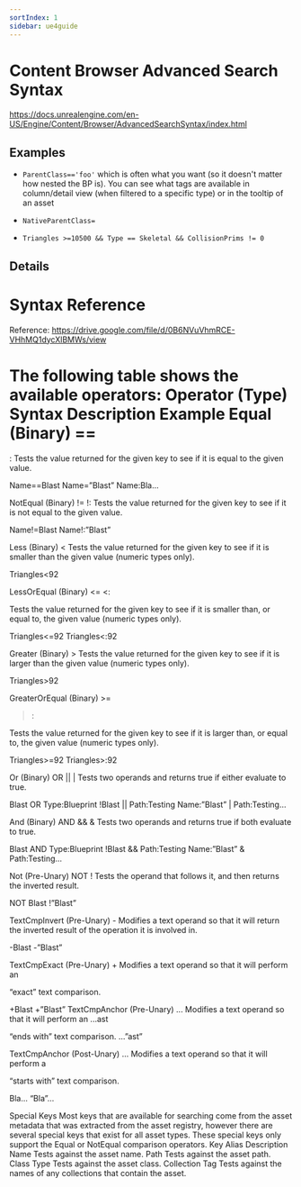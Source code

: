 ```yaml
---
sortIndex: 1
sidebar: ue4guide
---
```


# Content Browser Advanced Search Syntax

<https://docs.unrealengine.com/en-US/Engine/Content/Browser/AdvancedSearchSyntax/index.html>

## Examples

- `ParentClass=='foo'` which is often what you want (so it doesn't matter how nested the BP is).  You can see what tags are available in column/detail view (when filtered to a specific type) or in the tooltip of an asset

- `NativeParentClass=`

- `Triangles >=10500 && Type == Skeletal && CollisionPrims != 0`

## Details

# Syntax Reference

Reference: <https://drive.google.com/file/d/0B6NVuVhmRCE-VHhMQ1dycXlBMWs/view>

The following table shows the available operators:
Operator (Type) Syntax Description Example
Equal (Binary) ==
=
:
Tests the value returned for the given key to see if
it is equal to the given value.

Name==Blast
Name=”Blast”
Name:Bla...

NotEqual (Binary) !=
!:
Tests the value returned for the given key to see if
it is not equal to the given value.

Name!=Blast
Name!:”Blast”

Less (Binary) < Tests the value returned for the given key to see if
it is smaller than the given value (numeric types
only).

Triangles<92

LessOrEqual (Binary) <=
<:

Tests the value returned for the given key to see if
it is smaller than, or equal to, the given value
(numeric types only).

Triangles<=92
Triangles<:92

Greater (Binary) > Tests the value returned for the given key to see if
it is larger than the given value (numeric types
only).

Triangles>92

GreaterOrEqual (Binary) >=
>:

Tests the value returned for the given key to see if
it is larger than, or equal to, the given value
(numeric types only).

Triangles>=92
Triangles>:92

Or (Binary) OR
||
|
Tests two operands and returns true if either
evaluate to true.

Blast OR Type:Blueprint
!Blast || Path:Testing
Name:”Blast” | Path:Testing...

And (Binary) AND
&&
&
Tests two operands and returns true if both
evaluate to true.

Blast AND Type:Blueprint
!Blast && Path:Testing
Name:”Blast” & Path:Testing...

Not (Pre-Unary) NOT
!
Tests the operand that follows it, and then returns
the inverted result.

NOT Blast
!”Blast”

TextCmpInvert (Pre-Unary) - Modifies a text operand so that it will return the
inverted result of the operation it is involved in.

-Blast
-”Blast”

TextCmpExact (Pre-Unary) + Modifies a text operand so that it will perform an

“exact” text comparison.

+Blast
+”Blast”
TextCmpAnchor (Pre-Unary) ... Modifies a text operand so that it will perform an ...ast

“ends with” text comparison. ...”ast”

TextCmpAnchor (Post-Unary) ... Modifies a text operand so that it will perform a

“starts with” text comparison.

Bla...
“Bla”...


Special Keys
Most keys that are available for searching come from the asset metadata that was extracted from the asset registry, however there are several
special keys that exist for all asset types. These special keys only support the Equal or NotEqual comparison operators.
Key Alias Description
Name Tests against the asset name.
Path Tests against the asset path.
Class Type Tests against the asset class.
Collection Tag Tests against the names of any collections that contain the asset.

